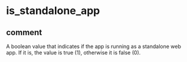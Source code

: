 # is_standalone_app
## comment

A boolean value that indicates if the app is running as a standalone web app.
If it is, the value is true (1), otherwise it is false (0).